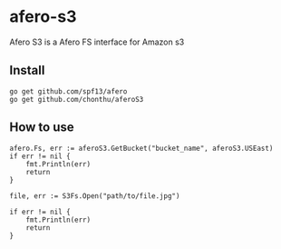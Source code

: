 # afero-s3

Afero S3 is a Afero FS interface for Amazon s3

## Install

	go get github.com/spf13/afero
	go get github.com/chonthu/aferoS3

## How to use

	afero.Fs, err := aferoS3.GetBucket("bucket_name", aferoS3.USEast)
	if err != nil {
		fmt.Println(err)
		return
	}

	file, err := S3Fs.Open("path/to/file.jpg")

	if err != nil {
		fmt.Println(err)
		return
	}